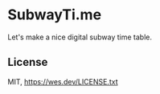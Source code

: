 # SubwayTi.me

Let's make a nice digital subway time table.

## License

MIT, https://wes.dev/LICENSE.txt
